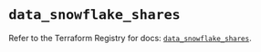 # `data_snowflake_shares`

Refer to the Terraform Registry for docs: [`data_snowflake_shares`](https://registry.terraform.io/providers/snowflake-labs/snowflake/0.94.0/docs/data-sources/shares).
